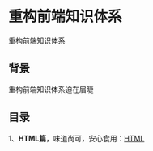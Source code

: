 # 重构前端知识体系

重构前端知识体系

## 背景

重构前端知识体系迫在眉睫

## 目录

1、**HTML篇**，味道尚可，安心食用：[HTML](https://github.com/guizimo/refact-frontend/tree/main/html)

